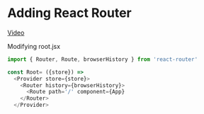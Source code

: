 # Adding React Router
[Video](https://egghead.io/lessons/javascript-redux-adding-react-router-to-the-project)

Modifying root.jsx
```js
import { Router, Route, browserHistory } from 'react-router'

const Root= ({store}) =>
  <Provider store={store}>
    <Router history={browserHistory}>
      <Route path='/' component={App}
    </Router>
  </Provider>
```
